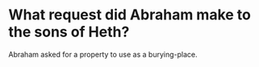 # What request did Abraham make to the sons of Heth?

Abraham asked for a property to use as a burying-place.
